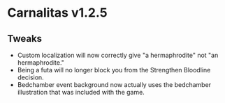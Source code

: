 # Carnalitas v1.2.5

## Tweaks

* Custom localization will now correctly give "a hermaphrodite" not "an hermaphrodite."
* Being a futa will no longer block you from the Strengthen Bloodline decision.
* Bedchamber event background now actually uses the bedchamber illustration that was included with the game.
